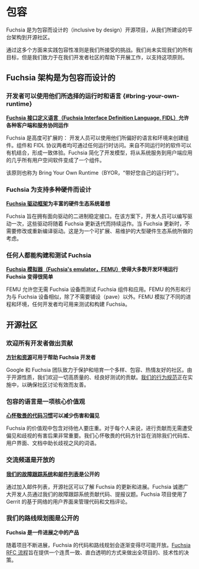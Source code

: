 <!-- 
# Inclusive
 -->
# 包容

<!-- 
Fuchsia is an open source project that is inclusive by design,
from the architecture of the platform
to the open source community that we’re building.

Applying the principles of inclusion
through these dual lenses is a challenge we embrace.
We have not yet achieved all of our goals,
but we’re committed to doing the work to uphold this principle
with the help of our developer community.
 -->
Fuchsia 是为包容而设计的（inclusive by design）开源项目，从我们所建设的平台架构到开源社区。

通过这多个方面来实践包容性准则是我们所接受的挑战。我们尚未实现我们的所有目标，但是我们致力于在我们开发者社区的帮助下开展工作，以支持这项原则。

<!-- 
## Fuchsia architecture is inclusive by design
 -->
## Fuchsia 架构是为包容而设计的

<!-- 
### Developers can use their runtime and language of choice {#bring-your-own-runtime}
 -->
### 开发者可以使用他们所选择的运行时和语言 {#bring-your-own-runtime}

<!-- 
**[Fuchsia Interface Definition Language (FIDL)](/docs/concepts/fidl/overview.md)
allows diverse clients and services to interoperate**

Fuchsia is highly extensible:
developers can create components using the language and environment they prefer.
Both components and FIDL protocols are accessible to any runtime.
Software from different runtimes can integrate together to form a cohesive
experience. Fuchsia simplifies the development model,
making nearly all user space software a component,
from system services to end-user applications.

This principle is also known as Bring Your Own Runtime (BYOR).
 -->
**[Fuchsia 接口定义语言（Fuchsia Interface Definition Language, FIDL）](/concepts/fidl/overview.md)允许各种客户端和服务协同运作**

Fuchsia 是高度可扩展的：
开发人员可以使用他们所偏好的语言和环境来创建组件。组件和 FIDL 协议两者均可通过任何运行时访问。来自不同运行时的软件可以有机结合，形成一致体验。Fuchsia 简化了开发模型，将从系统服务到用户端应用的几乎所有用户空间软件变成了一个组件。

该原则也称为 Bring Your Own Runtime（BYOR，“带好您自己的运行时”）。

<!-- 
### Fuchsia is designed to support a wide range of hardware
 -->
### Fuchsia 为支持多种硬件而设计

<!-- 
**[Fuchsia Driver Framework](/docs/concepts/drivers/fdf.md)
allows for a diverse hardware ecosystem**

Fuchsia aims to have a binary-stable interface for drivers.
In this approach,
developers can write drivers once and
these drivers will continue to work as Fuchsia evolves.
There’s no need to modify or recompile drivers when there’s an
update to Fuchsia. This allows for a large hardware ecosystem that
is scalable and easier to maintain.
 -->
**[Fuchsia 驱动框架](/concepts/drivers/fdf.md)为丰富的硬件生态系统着想**

Fuchsia 旨在拥有面向驱动的二进制稳定接口。在该方案下，开发人员可以编写驱动一次，这些驱动将随着 Fuchsia 更新迭代而持续运作。当 Fuchsia 更新时，不需要修改或重新编译驱动。这是为一个可扩展、易维护的大型硬件生态系统所做的考虑。

<!-- 
### Anyone can build and test Fuchsia
 -->
### 任何人都能构建和测试 Fuchsia

<!-- 
**[Fuchsia's emulator (FEMU)](/docs/get-started/set_up_femu.md)
makes it easier for most development environments to run Fuchsia**

FEMU allows you to test Fuchsia components and applications
without needing a Fuchsia device. FEMU looks and behaves like a Fuchsia device,
with the exception that no paving is required.
FEMU simulates different processes and environments
that any developer can use to test and build Fuchsia.
 -->
**[Fuchsia 模拟器（Fuchsia's emulator，FEMU）](/get-started/set_up_femu.md)使得大多数开发环境运行 Fuchsia 变得很简单**

FEMU 允许您无需 Fuchsia 设备而测试 Fuchsia 组件和应用。FEMU 的外形和行为与 Fuchsia 设备相似，除了不需要铺设（pave）以外。FEMU 模拟了不同的进程和环境，任何开发者均可用来测试和构建 Fuchsia。

<!-- 
## Open source community
 -->
## 开源社区

<!-- 
### All developers are welcome to contribute
 -->
### 欢迎所有开发者做出贡献

<!-- 
**[Guidelines and resources](/CONTRIBUTING.md)
are available to help Fuchsia developers**

Google and the Fuchsia team are committed
to preserving and fostering a diverse, inclusive, and welcoming community.
As an open source effort, we welcome high-quality, well-tested contributions
from all. [Our code of conduct](/CODE_OF_CONDUCT.md)
is in place to ensure that community discussions are productive and kind.
 -->
**[方针和资源](/CONTRIBUTING.md)可用于帮助 Fuchsia 开发者**

Google 和 Fuchsia 团队致力于保护和培育一个多样、包容、热情友好的社区。由于开源性质，我们欢迎一切高质量的、经良好测试的贡献。[我们的行为规范](/CODE_OF_CONDUCT.md)正在实施中，以确保社区讨论有效而友善。

<!-- 
### Inclusive language is a core value
 -->
### 包容的语言是一项核心价值观

<!-- 
**[Respectful code practices](/docs/contribute/respectful_code.md)
reduce harm and bias**

Fuchsia's values include treating each other with dignity.
It’s important that everyone can contribute
without facing the harmful effects of bias and discrimination.
Our respectful code guidelines aim to eliminate terms
that perpetuate discrimination in our codebase, user
interfaces, and documentation.
 -->
**[心怀敬畏的代码习惯](/contribute/respectful_code.md)可以减少伤害和偏见**

Fuchsia 的价值观中包含对待他人要庄重。对于每个人来说，进行贡献而无需遭受偏见和歧视的有害后果非常重要。我们心怀敬畏的代码方针旨在消除我们代码库、用户界面、文档中助长歧视之风的词语。

<!-- 
### Communication channels are open
 -->
### 交流频道是开放的

<!-- 
**[Our bug tracking system](/docs/contribute/report-issue.md)
and [mailing lists](/docs/contribute/community/get-involved.md)
are public**
 -->
**[我们的故障跟踪系统](/contribute/report-issue.md)和[邮件列表](/contribute/community/get-involved.md)是公开的**

<!-- 
The open source community can stay informed about Fuchsia updates and progress
by joining our mailing lists.
Fuchsia invites developers to contribute and report issues though our
bug tracking system.
The Fuchsia project uses Gerrit's web-based UI to manage code and
documentation reviews.
 -->
通过加入邮件列表，开源社区可以了解 Fuchsia 的更新和进展。Fuchsia 诚邀广大开发人员通过我们的故障跟踪系统贡献代码、提报议题。Fuchsia 项目使用了 Gerrit 的基于网络的用户界面来管理代码和文档评论。

<!-- 
### Our roadmap is public
 -->
### 我们的路线规划图是公开的

<!-- 
**Fuchsia is a [work in progress](/docs/contribute/roadmap/index.md)**
 -->
**Fuchsia 是一件进展之中的产品**

<!-- 
As the project evolves,
Fuchsia is striving to be as open as possible about the state of
the code and roadmap. The [Fuchsia RFC process](/docs/contribute/governance/rfcs/README.md)
aims to provide a consistent and transparent path
for making project-wide, technical decisions.
 -->
随着项目不断进展，Fuchsia 的代码和路线规划会逐渐变得尽可能开放。[Fuchsia RFC 流程](/contribute/governance/rfcs/README.md)旨在提供一个连贯一致、直白透明的方式来做出全项目的、技术性的决策。
